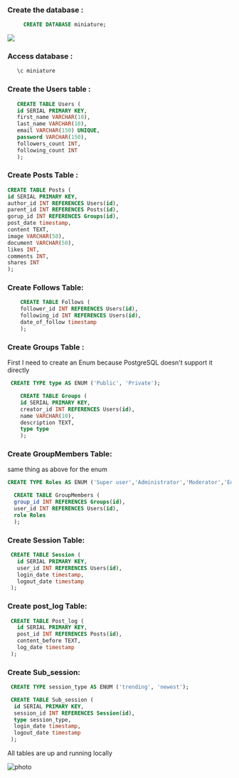 
### Create the database :

```sql
	 CREATE DATABASE miniature;
```

![](https://i.ibb.co/FhwYwVR/create-database.png)

### Access database :

```sql
   \c miniature
```

### Create the Users table :

```sql
   CREATE TABLE Users (
   id SERIAL PRIMARY KEY,
   first_name VARCHAR(10),
   last_name VARCHAR(10),
   email VARCHAR(150) UNIQUE,
   password VARCHAR(150),
   followers_count INT,
   following_count INT
   );
```

### Create Posts Table :

```sql
CREATE TABLE Posts (
id SERIAL PRIMARY KEY,
author_id INT REFERENCES Users(id),
parent_id INT REFERENCES Posts(id),
gorup_id INT REFERENCES Groups(id),
post_date timestamp,
content TEXT,
image VARCHAR(50),
document VARCHAR(50),
likes INT,
comments INT,
shares INT
);
```
### Create Follows Table:

```sql
	CREATE TABLE Follows (
	follower_id INT REFERENCES Users(id),
	following_id INT REFERENCES Users(id),
	date_of_follow timestamp
	);
```

### Create Groups Table :

First I need to create an Enum because PostgreSQL doesn't support it directly 

```sql
 CREATE TYPE type AS ENUM ('Public', 'Private');
```

```sql
	CREATE TABLE Groups (
	id SERIAL PRIMARY KEY,
	creator_id INT REFERENCES Users(id),
	name VARCHAR(10),
	description TEXT,
	type type
	);
```

### Create GroupMembers Table:
same thing as above for the enum
```sql 
CREATE TYPE Roles AS ENUM ('Super user','Administrator','Moderator','Editor','Visitor');
```

```sql
  CREATE TABLE GroupMembers (
  group_id INT REFERENCES Groups(id),
  user_id INT REFERENCES Users(id),
  role Roles
  );
```

### Create Session Table:

```sql
 CREATE TABLE Session (
   id SERIAL PRIMARY KEY,
   user_id INT REFERENCES Users(id),
   login_date timestamp,
   logout_date timestamp
 );
```

### Create post_log Table:

```sql 
 CREATE TABLE Post_log (
   id SERIAL PRIMARY KEY,
   post_id INT REFERENCES Posts(id),
   content_before TEXT,
   log_date timestamp
 );
```

### Create Sub_session:

```sql
 CREATE TYPE session_type AS ENUM ('trending', 'newest');
```

```sql
 CREATE TABLE Sub_session (
  id SERIAL PRIMARY KEY,
  session_id INT REFERENCES Session(id),
  type session_type,
  login_date timestamp,
  logout_date timestamp
 );
```


All tables are up and running locally

![photo](https://i.ibb.co/pyz7j6Y/Screenshot-from-2024-03-12-13-43-12.png)

